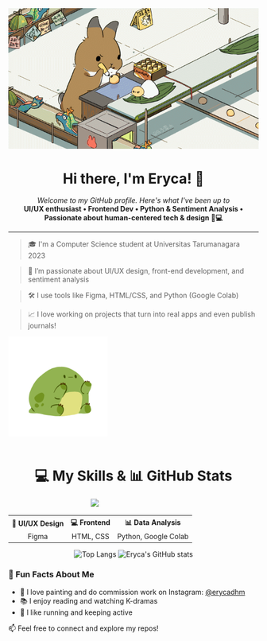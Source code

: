 <div align="center">
  <a href="https://github.com/erycaaaaa">
    <img src="./assets/DYYM Family - Freelance artist in Chengdu, China.gif" alt="Hello World, I'm eryca!" />
  </a>
</div>

<h1 align="center">Hi there, I'm Eryca! 👋</h1>

<p align="center">
  <em>Welcome to my GitHub profile. Here's what I've been up to</em><br>
   <strong>UI/UX enthusiast • Frontend Dev • Python &amp; Sentiment Analysis • Passionate about human-centered tech &amp; design 🎨💻</strong>
</p>

---

> 🎓 I'm a Computer Science student at Universitas Tarumanagara 2023  

> 🎨 I’m passionate about UI/UX design, front-end development, and sentiment analysis  

> 🛠️ I use tools like Figma, HTML/CSS, and Python (Google Colab)  

> 📈 I love working on projects that turn into real apps and even publish journals!

 <img src="./assets/download.gif" alt="My Skills Gif" width="200" /><br><br>


<h1 align="center">💻 My Skills & 📊 GitHub Stats</h1>

<p align="center">
  <!-- Kolom 1: Ikon Skill -->
  <span style="display:inline-block; vertical-align:top; text-align:center; width:30%;">
    <a href="https://skillicons.dev">
      <img src="https://skillicons.dev/icons?i=figma,ai,html,css,js,python,dart,flutter" />
    </a>
  </span>

  <!-- Kolom 2: Tabel Skill -->
  <span style="display:inline-block; vertical-align:top; text-align:center; width:30%;">
    <table align="center">
      <tr>
        <th>🎨 UI/UX Design</th>
        <th>💻 Frontend</th>
        <th>📊 Data Analysis</th>
      </tr>
      <tr align="center">
        <td>Figma</td>
        <td>HTML, CSS</td>
        <td>Python, Google Colab</td>
      </tr>
    </table>
  </span>
  
<p align="center">
  <img width="23%" src="https://github-readme-stats.vercel.app/api/top-langs/?username=erycaaaaa&layout=compact&theme=dark#gh-dark-mode-only" alt="Top Langs" />
  <img width="30%" src="https://github-readme-stats.vercel.app/api?username=erycaaaaa&show_icons=true&theme=default" alt="Eryca's GitHub stats" />
</p>


### 💬 Fun Facts About Me

- 🎨 I love painting and do commission work on Instagram: [@erycadhm](https://instagram.com/erycadhm)
- 📚 I enjoy reading and watching K-dramas
- 🏃 I like running and keeping active

📫 Feel free to connect and explore my repos!
